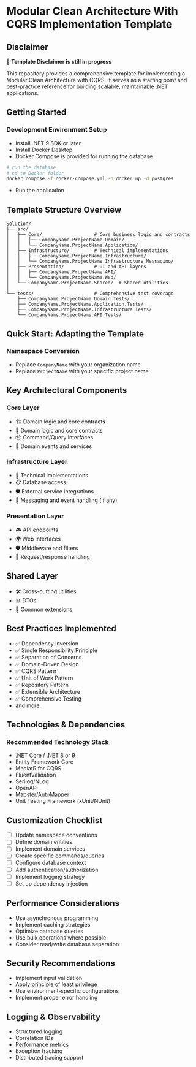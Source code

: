 # Modular Clean Architecture With CQRS Implementation Template

## Disclaimer

**🚨 Template Disclaimer is still in progress**

This repository provides a comprehensive template for implementing a Modular Clean Architecture with CQRS. It serves as a starting point and best-practice reference for building scalable, maintainable .NET applications.

## Getting Started

### Development Environment Setup

- Install .NET 9 SDK or later
- Install Docker Desktop
- Docker Compose is provided for running the database

```bash
# run the database
# cd to Docker folder
docker compose -f docker-compose.yml -p docker up -d postgres
```

- Run the application

## Template Structure Overview

```plaintext
Solution/
├── src/
│   ├── Core/                   # Core business logic and contracts
│   │   ├── CompanyName.ProjectName.Domain/
│   │   └── CompanyName.ProjectName.Application/
│   ├── Infrastructure/         # Technical implementations
│   │   ├── CompanyName.ProjectName.Infrastructure/
│   │   └── CompanyName.ProjectName.Infrastructure.Messaging/
│   ├── Presentation/           # UI and API layers
│   │   ├── CompanyName.ProjectName.API/
│   │   └── CompanyName.ProjectName.Web/
│   └── CompanyName.ProjectName.Shared/  # Shared utilities
│
└── tests/                      # Comprehensive test coverage
    ├── CompanyName.ProjectName.Domain.Tests/
    ├── CompanyName.ProjectName.Application.Tests/
    ├── CompanyName.ProjectName.Infrastructure.Tests/
    └── CompanyName.ProjectName.API.Tests/
```

## Quick Start: Adapting the Template

### Namespace Conversion

- Replace `CompanyName` with your organization name
- Replace `ProjectName` with your specific project name

## Key Architectural Components

### Core Layer

- 🏗️ Domain logic and core contracts
- 🚦 Domain logic and core contracts
- 📦 Command/Query interfaces
- 🔔 Domain events and services

### Infrastructure Layer

- 🔧 Technical implementations
- 📋 Database access
- 🛡️ External service integrations
- 🔄 Messaging and event handling (if any)

### Presentation Layer

- 🎮 API endpoints
- 🌍 Web interfaces
- 🛡️ Middleware and filters
- 🔀 Request/response handling

## Shared Layer

- 🛠️ Cross-cutting utilities
- 📊 DTOs
- 🔗 Common extensions

## Best Practices Implemented

- ✅ Dependency Inversion
- ✅ Single Responsibility Principle
- ✅ Separation of Concerns
- ✅ Domain-Driven Design
- ✅ CQRS Pattern
- ✅ Unit of Work Pattern
- ✅ Repository Pattern
- ✅ Extensible Architecture
- ✅ Comprehensive Testing
- and more...

## Technologies & Dependencies

### Recommended Technology Stack

- .NET Core / .NET 8 or 9
- Entity Framework Core
- MediatR for CQRS
- FluentValidation
- Serilog/NLog
- OpenAPI
- Mapster/AutoMapper
- Unit Testing Framework (xUnit/NUnit)

## Customization Checklist

- [ ] Update namespace conventions
- [ ] Define domain entities
- [ ] Implement domain services
- [ ] Create specific commands/queries
- [ ] Configure database context
- [ ] Add authentication/authorization
- [ ] Implement logging strategy
- [ ] Set up dependency injection

## Performance Considerations

- Use asynchronous programming
- Implement caching strategies
- Optimize database queries
- Use bulk operations where possible
- Consider read/write database separation

## Security Recommendations

- Implement input validation
- Apply principle of least privilege
- Use environment-specific configurations
- Implement proper error handling

## Logging & Observability

- Structured logging
- Correlation IDs
- Performance metrics
- Exception tracking
- Distributed tracing support
